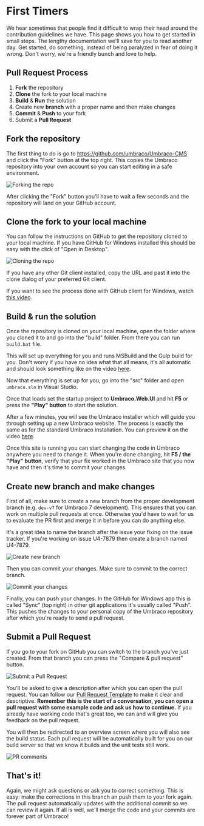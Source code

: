 # First Timers

We hear sometimes that people find it difficult to wrap their head around the contribution guidelines we have. This page shows you how to get started in small steps. The lengthy documentation we'll save for you to read another day. Get started, do something, instead of being paralyzed in fear of doing it wrong. Don't worry, we're a friendly bunch and love to help.

## Pull Request Process

1. **Fork** the repository
2. **Clone** the fork to your local machine
3. **Build** & **Run** the solution
4. Create new **branch** with a proper name and then make changes
5. **Commit** & **Push** to your fork
6. Submit a **Pull Request**

## Fork the repository

The first thing to do is go to https://github.com/umbraco/Umbraco-CMS and click the "Fork" button at the top right. This copies the Umbraco repository into your own account so you can start editing in a safe environment.

![Forking the repo](https://our.umbraco.org/media/7514491/2016-06-21_132516.png?width=958&height=524)

After clicking the "Fork" button you'll have to wait a few seconds and the repository will land on your GitHub account.

## Clone the fork to your local machine

You can follow the instructions on GitHub to get the repository cloned to your local machine. If you have GitHub for Windows installed this should be easy with the click of "Open in Desktop".

![Cloning the repo](https://our.umbraco.org/media/7514492/2016-06-21_133506.png?width=456&height=196)

If you have any other Git client installed, copy the URL and past it into the clone dialog of your preferred Git client. 

If you want to see the process done with GitHub client for Windows, watch 
[this video](http://www.youtube.com/watch?v=BhzOoyvCDcU).

## Build & run the solution

Once the repository is cloned on your local machine, open the folder where you cloned it to and go into the "build" folder. From there you can run `build.bat` file. 

This will set up everything for you and runs MSBuild and the Gulp build for you. Don't worry if you have no idea what that all means, it's all automatic and should look something like on the video [here](https://www.youtube.com/watch?v=nZHQeB3mCzo).

Now that everything is set up for you, go into the "src" folder and open `umbraco.sln` in Visual Studio. 

Once that loads set the startup project to **Umbraco.Web.UI** and hit **F5** or press the **"Play" button** to start the solution. 

After a few minutes, you will see the Umbraco installer which will guide you through setting up a new Umbraco website. The process is exactly the same as for the standard Umbraco installation. You can preview it on the video [here](https://www.youtube.com/watch?v=7CMdRf-fxlg).

Once this site is running you can start changing the code in Umbraco anywhere you need to change it. When you're done changing, hit **F5 / the "Play" button**, verify that your fix worked in the Umbraco site that you now have and then it's time to commit your changes.

## Create new branch and make changes

First of all, make sure to create a new branch from the proper development branch (e.g. `dev-v7` for Umbraco 7 development). This ensures that you can work on multiple pull requests at once. Otherwise you'd have to wait for us to evaluate the PR first and merge it in before you can do anything else. 

It's a great idea to name the branch after the issue your fixing on the issue tracker. If you're working on issue U4-7879 then create a branch named U4-7879.

![Create new branch](https://our.umbraco.org/media/7514493/2016-06-21_151310.png?width=579&height=228)

Then you can commit your changes. Make sure to commit to the correct branch.

![Commit your changes](https://our.umbraco.org/media/7514494/2016-06-21_151415.png?width=1000&height=622.5328947368421)

Finally, you can push your changes. In the GitHub for Windows app this is called "Sync" (top right) in other git applications it's usually called "Push". This pushes the changes to your personal copy of the Umbraco repository after which you're ready to send a pull request.

## Submit a Pull Request

If you go to your fork on GitHub you can switch to the branch you've just created. From that branch you can press the "Compare & pull request" button.

![Submit a Pull Request](https://our.umbraco.org/media/7514496/2016-06-21_152345.png?width=996&height=221)

You'll be asked to give a description after which you can open the pull request. You can follow our [Pull Request Template](PULL_REQUEST_TEMPLATE.md) to make it clear and descriptive. **Remember this is the start of a conversation, you can open a pull request with some example code and ask us how to continue.** If you already have working code that's great too, we can and will give you feedback on the pull request.

You will then be redirected to an overview screen where you will also see the build status. Each pull request will be automatically built for you on our build server so that we know it builds and the unit tests still work.

![PR comments](https://our.umbraco.org/media/7514498/2016-06-21_152737.png?width=784&height=565)

## That's it!

Again, we might ask questions or ask you to correct something. This is easy: make the corrections in this branch an push them to your fork again. The pull request automatically updates with the additional commit so we can review it again. If all is well, we'll merge the code and your commits are forever part of Umbraco!